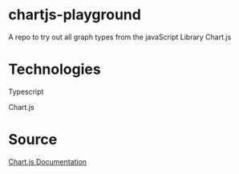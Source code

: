 # chartjs-playground
A repo to try out all graph types from the javaScript Library Chart.js

# Technologies

Typescript

Chart.js

# Source
 
 [Chart.js Documentation](https://www.chartjs.org/docs/latest/)
 
